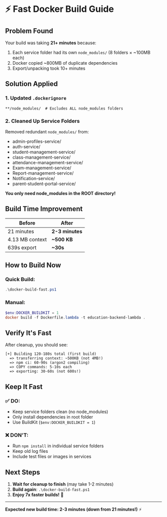 # ⚡ Fast Docker Build Guide

## Problem Found

Your build was taking **21+ minutes** because:
1. Each service folder had its own `node_modules/` (8 folders × ~100MB each)
2. Docker copied ~800MB of duplicate dependencies
3. Export/unpacking took 10+ minutes

## Solution Applied

### 1. Updated `.dockerignore`
```
**/node_modules/  # Excludes ALL node_modules folders
```

### 2. Cleaned Up Service Folders
Removed redundant `node_modules/` from:
- admin-profiles-service/
- auth-service/
- student-management-service/
- class-management-service/
- attendance-management-service/
- Exam-management-service/
- Report-management-service/
- Notification-service/
- parent-student-portal-service/

**You only need node_modules in the ROOT directory!**

## Build Time Improvement

| Before | After |
|--------|-------|
| 21 minutes | **2-3 minutes** |
| 4.13 MB context | **~500 KB** |
| 639s export | **~30s** |

## How to Build Now

### Quick Build:
```powershell
.\docker-build-fast.ps1
```

### Manual:
```powershell
$env:DOCKER_BUILDKIT = 1
docker build -f Dockerfile.lambda -t education-backend-lambda .
```

## Verify It's Fast

After cleanup, you should see:
```
[+] Building 120-180s total (first build)
  => transferring context: ~500KB (not 4MB!)
  => npm ci: 60-90s (argon2 compiling)
  => COPY commands: 5-10s each
  => exporting: 30-60s (not 600s!)
```

## Keep It Fast

### ✅ DO:
- Keep service folders clean (no node_modules)
- Only install dependencies in root folder
- Use BuildKit (`$env:DOCKER_BUILDKIT = 1`)

### ❌ DON'T:
- Run `npm install` in individual service folders
- Keep old log files
- Include test files or images in services

## Next Steps

1. **Wait for cleanup to finish** (may take 1-2 minutes)
2. **Build again**: `.\docker-build-fast.ps1`
3. **Enjoy 7x faster builds!** 🚀

---

**Expected new build time: 2-3 minutes (down from 21 minutes!)** ⚡
